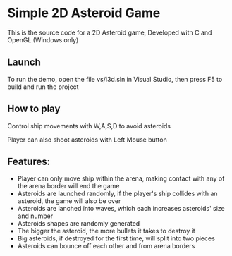 # Simple 2D Asteroid Game
This is the source code for a 2D Asteroid game, Developed with C and OpenGL (Windows only)

## Launch
To run the demo, open the file vs/i3d.sln in Visual Studio, then press F5 to build and run the project

## How to play
Control ship movements with W,A,S,D to avoid asteroids

Player can also shoot asteroids with Left Mouse button

## Features:
- Player can only move ship within the arena, making contact with any of the arena border will end the game
- Asteroids are launched randomly, if the player's ship collides with an asteroid, the game will also be over
- Asteroids are lanched into waves, which each increases asteroids' size and number
- Asteroids shapes are randomly generated 
- The bigger the asteroid, the more bullets it takes to destroy it
- Big asteroids, if destroyed for the first time, will split into two pieces
- Asteroids can bounce off each other and from arena borders
